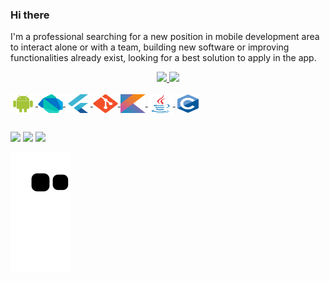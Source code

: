 ### Hi there 

I'm a professional searching for a new position in ​​mobile development area to interact alone or with a team, building new software or improving functionalities already exist, looking for a best solution to apply in the app.

<div align="center">
  <a href="https://github.com/katiastaudt">
  <img height="180em" src="https://github-readme-stats.vercel.app/api?username=katiastaudt&show_icons=true&theme=vue-dark&include_all_commits=true&count_private=true"/>
  <img height="180em" src="https://github-readme-stats.vercel.app/api/top-langs/?username=katiastaudt&layout=compact&langs_count=7&theme=vue-dark"/>
    </div>
  </div>
<div style="display: inline_block"><br>
  <img align="center" alt="Ka-AS" height="30" width="40" src="https://raw.githubusercontent.com/devicons/devicon/master/icons/android/android-original.svg" >
  <img align="center" alt="Ka-DT" height="30" width="40" src="https://raw.githubusercontent.com/devicons/devicon/master/icons/dart/dart-original.svg">
  <img align="center" alt="Ka-Fl" height="30" width="40" src="https://raw.githubusercontent.com/devicons/devicon/master/icons/flutter/flutter-original.svg">
  <img align="center" alt="RKa-Git" height="30" width="40" src="https://raw.githubusercontent.com/devicons/devicon/master/icons/git/git-original.svg">
  <img align="center" alt="Ka-Kt" height="30" width="40" src="https://raw.githubusercontent.com/devicons/devicon/master/icons/kotlin/kotlin-original.svg">
  <img align="center" alt="Ka-Jv" height="30" width="40" src="https://raw.githubusercontent.com/devicons/devicon/master/icons/java/java-original.svg">
  <img align="center" alt="Ka-C" height="30" width="40" 
src="https://raw.githubusercontent.com/devicons/devicon/master/icons/c/c-original.svg">
</div>
  
  ##
 
<div> 
   <a href="https://www.linkedin.com/in/katia-mariano-m-staudt-57b346b0/" target="_blank"><img src="https://img.shields.io/badge/-LinkedIn-%230077B5?style=for-the-badge&logo=linkedin&logoColor=white" target="_blank"></a>
   <a href = "mailto:katia@staudt.com.br"><img src="https://img.shields.io/badge/-Gmail-%23333?style=for-the-badge&logo=gmail&logoColor=white" target="_blank"></a>
   <a href="https://www.instagram.com/katia_staudt/" target="_blank"><img src="https://img.shields.io/badge/-Instagram-%23E4405F?style=for-the-badge&logo=instagram&logoColor=white" target="_blank"></a> 
  
 
  ![Snake animation](https://github.com/rafaballerini/rafaballerini/blob/output/github-contribution-grid-snake.svg)
 
</div>

